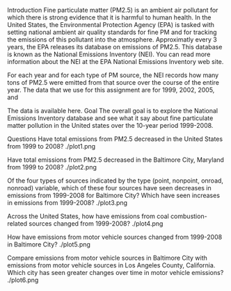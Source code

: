 Introduction
Fine particulate matter (PM2.5) is an ambient air pollutant for which there is strong evidence that it is harmful to human health. In the United States, the Environmental Protection Agency (EPA) is tasked with setting national ambient air quality standards for fine PM and for tracking the emissions of this pollutant into the atmosphere. Approximatly every 3 years, the EPA releases its database on emissions of PM2.5. This database is known as the National Emissions Inventory (NEI). You can read more information about the NEI at the EPA National Emissions Inventory web site.

For each year and for each type of PM source, the NEI records how many tons of PM2.5 were emitted from that source over the course of the entire year. The data that we use for this assignment are for 1999, 2002, 2005, and

The data is available here.
Goal
The overall goal is to explore the National Emissions Inventory database and see what it say about fine particulate matter pollution in the United states over the 10-year period 1999-2008.

Questions
Have total emissions from PM2.5 decreased in the United States from 1999 to 2008?
./plot1.png

Have total emissions from PM2.5 decreased in the Baltimore City, Maryland from 1999 to 2008?
./plot2.png

Of the four types of sources indicated by the type (point, nonpoint, onroad, nonroad) variable, which of these four sources have seen decreases in emissions from 1999-2008 for Baltimore City? Which have seen increases in emissions from 1999-2008?
./plot3.png

Across the United States, how have emissions from coal combustion-related sources changed from 1999-2008?
./plot4.png

How have emissions from motor vehicle sources changed from 1999-2008 in Baltimore City?
./plot5.png

Compare emissions from motor vehicle sources in Baltimore City with emissions from motor vehicle sources in Los Angeles County, California. Which city has seen greater changes over time in motor vehicle emissions?
./plot6.png
